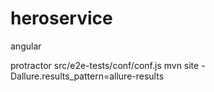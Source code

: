 # heroservice
angular

protractor  src/e2e-tests/conf/conf.js 
mvn site -Dallure.results_pattern=allure-results
